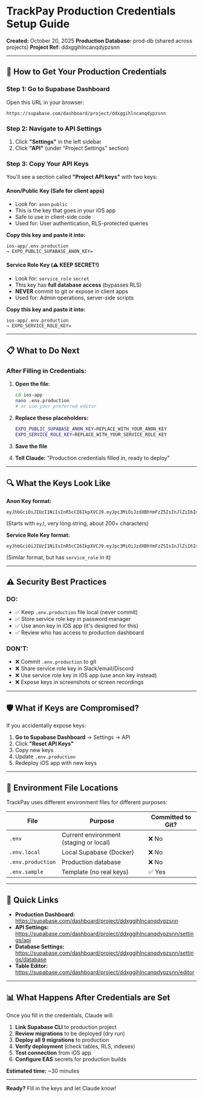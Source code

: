 # TrackPay Production Credentials Setup Guide

**Created:** October 20, 2025
**Production Database:** prod-db (shared across projects)
**Project Ref:** ddxggihlncanqdypzsnn

---

## 🔐 **How to Get Your Production Credentials**

### **Step 1: Go to Supabase Dashboard**
Open this URL in your browser:
```
https://supabase.com/dashboard/project/ddxggihlncanqdypzsnn
```

### **Step 2: Navigate to API Settings**
1. Click **"Settings"** in the left sidebar
2. Click **"API"** (under "Project Settings" section)

### **Step 3: Copy Your API Keys**

You'll see a section called **"Project API keys"** with two keys:

#### **Anon/Public Key** (Safe for client apps)
- Look for: `anon` `public`
- This is the key that goes in your iOS app
- Safe to use in client-side code
- Used for: User authentication, RLS-protected queries

**Copy this key and paste it into:**
```
ios-app/.env.production
→ EXPO_PUBLIC_SUPABASE_ANON_KEY=
```

#### **Service Role Key** (⚠️ KEEP SECRET!)
- Look for: `service_role` `secret`
- This key has **full database access** (bypasses RLS)
- **NEVER** commit to git or expose in client apps
- Used for: Admin operations, server-side scripts

**Copy this key and paste it into:**
```
ios-app/.env.production
→ EXPO_SERVICE_ROLE_KEY=
```

---

## 📋 **What to Do Next**

### **After Filling in Credentials:**

1. **Open the file:**
   ```bash
   cd ios-app
   nano .env.production
   # or use your preferred editor
   ```

2. **Replace these placeholders:**
   ```bash
   EXPO_PUBLIC_SUPABASE_ANON_KEY=REPLACE_WITH_YOUR_ANON_KEY
   EXPO_SERVICE_ROLE_KEY=REPLACE_WITH_YOUR_SERVICE_ROLE_KEY
   ```

3. **Save the file**

4. **Tell Claude:** "Production credentials filled in, ready to deploy"

---

## 🔍 **What the Keys Look Like**

**Anon Key format:**
```
eyJhbGciOiJIUzI1NiIsInR5cCI6IkpXVCJ9.eyJpc3MiOiJzdXBhYmFzZSIsInJlZiI6ImRkeGdnaWhsbmNhbnFkeXB6c25uIiwicm9sZSI6ImFub24iLCJpYXQiOjE3Mjk0NjQwMDAsImV4cCI6MjA0NTA0MDAwMH0...
```
(Starts with `eyJ`, very long string, about 200+ characters)

**Service Role Key format:**
```
eyJhbGciOiJIUzI1NiIsInR5cCI6IkpXVCJ9.eyJpc3MiOiJzdXBhYmFzZSIsInJlZiI6ImRkeGdnaWhsbmNhbnFkeXB6c25uIiwicm9sZSI6InNlcnZpY2Vfcm9sZSIsImlhdCI6MTcyOTQ2NDAwMCwiZXhwIjoyMDQ1MDQwMDAwfQ...
```
(Similar format, but has `service_role` in it)

---

## ⚠️ **Security Best Practices**

### **DO:**
- ✅ Keep `.env.production` file local (never commit)
- ✅ Store service role key in password manager
- ✅ Use anon key in iOS app (it's designed for this)
- ✅ Review who has access to production dashboard

### **DON'T:**
- ❌ Commit `.env.production` to git
- ❌ Share service role key in Slack/email/Discord
- ❌ Use service role key in iOS app (use anon key instead)
- ❌ Expose keys in screenshots or screen recordings

---

## 🛡️ **What if Keys are Compromised?**

If you accidentally expose keys:

1. **Go to Supabase Dashboard** → Settings → API
2. Click **"Reset API Keys"**
3. Copy new keys
4. Update `.env.production`
5. Redeploy iOS app with new keys

---

## 📝 **Environment File Locations**

TrackPay uses different environment files for different purposes:

| File | Purpose | Committed to Git? |
|------|---------|-------------------|
| `.env` | Current environment (staging or local) | ❌ No |
| `.env.local` | Local Supabase (Docker) | ❌ No |
| `.env.production` | Production database | ❌ No |
| `.env.sample` | Template (no real keys) | ✅ Yes |

---

## 🔗 **Quick Links**

- **Production Dashboard:** https://supabase.com/dashboard/project/ddxggihlncanqdypzsnn
- **API Settings:** https://supabase.com/dashboard/project/ddxggihlncanqdypzsnn/settings/api
- **Database Settings:** https://supabase.com/dashboard/project/ddxggihlncanqdypzsnn/settings/database
- **Table Editor:** https://supabase.com/dashboard/project/ddxggihlncanqdypzsnn/editor

---

## 📊 **What Happens After Credentials are Set**

Once you fill in the credentials, Claude will:

1. **Link Supabase CLI** to production project
2. **Review migrations** to be deployed (dry run)
3. **Deploy all 9 migrations** to production
4. **Verify deployment** (check tables, RLS, indexes)
5. **Test connection** from iOS app
6. **Configure EAS** secrets for production builds

**Estimated time:** ~30 minutes

---

**Ready?** Fill in the keys and let Claude know!
